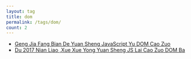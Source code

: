 ```yaml
---
layout: tag
title: dom
permalink: /tags/dom/
count: 2
---
```


- [Geng Jia Fang Bian De Yuan Sheng  JavaScript Yu  DOM Cao Zuo ](https://jmln.tw/blog/2017-07-31-dom-manipulation-methods.html)
- [Du  2017 Nian Liao ,Xue Xue Yong Yuan Sheng  JS Lai Cao Zuo  DOM Ba ](https://jmln.tw/blog/2017-07-07-vanilla-javascript-dom-manipulation.html)
